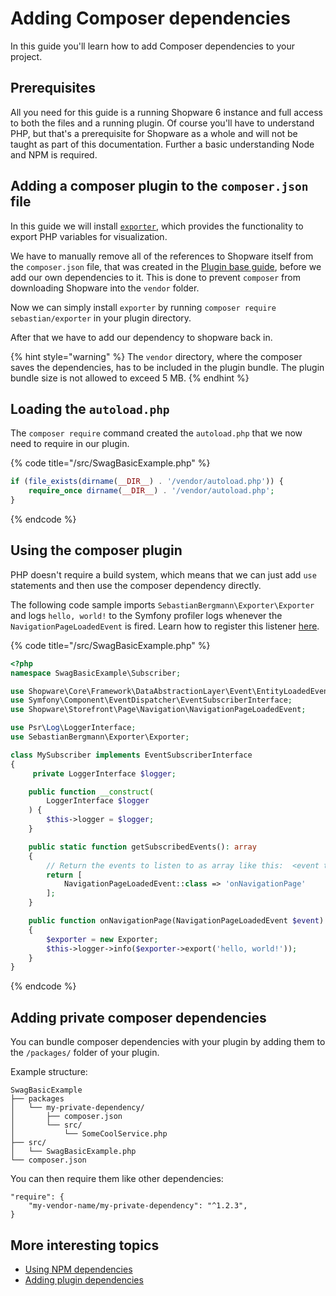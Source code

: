# Adding Composer dependencies

In this guide you'll learn how to add Composer dependencies to your project.

## Prerequisites

All you need for this guide is a running Shopware 6 instance and full access to both the files and a running plugin. Of course you'll have to understand PHP, but that's a prerequisite for Shopware as a whole and will not be taught as part of this documentation. Further a basic understanding Node and NPM is required.

## Adding a composer plugin to the `composer.json` file

In this guide we will install [`exporter`](https://github.com/sebastianbergmann/exporter), which provides the functionality to export PHP variables for visualization.

We have to manually remove all of the references to Shopware itself from the `composer.json` file, that was created in the [Plugin base guide](../plugin-base-guide.md), before we add our own dependencies to it. This is done to prevent `composer` from downloading Shopware into the `vendor` folder.

Now we can simply install `exporter` by running `composer require sebastian/exporter` in your plugin directory.

After that we have to add our dependency to shopware back in.

{% hint style="warning" %}
The `vendor` directory, where the composer saves the dependencies, has to be included in the plugin bundle. The plugin bundle size is not allowed to exceed 5 MB.
{% endhint %}

## Loading the `autoload.php`

The `composer require` command created the `autoload.php` that we now need to require in our plugin.

{% code title="<plugin root>/src/SwagBasicExample.php" %}
```php
if (file_exists(dirname(__DIR__) . '/vendor/autoload.php')) {
    require_once dirname(__DIR__) . '/vendor/autoload.php';
}
```
{% endcode %}

## Using the composer plugin

PHP doesn't require a build system, which means that we can just add `use` statements and then use the composer dependency directly.

The following code sample imports `SebastianBergmann\Exporter\Exporter` and logs `hello, world!` to the Symfony profiler logs whenever the `NavigationPageLoadedEvent` is fired. Learn how to register this listener [here](listening-to-events.md).

{% code title="<plugin root>/src/SwagBasicExample.php" %}
```php
<?php
namespace SwagBasicExample\Subscriber;

use Shopware\Core\Framework\DataAbstractionLayer\Event\EntityLoadedEvent;
use Symfony\Component\EventDispatcher\EventSubscriberInterface;
use Shopware\Storefront\Page\Navigation\NavigationPageLoadedEvent;

use Psr\Log\LoggerInterface;
use SebastianBergmann\Exporter\Exporter;

class MySubscriber implements EventSubscriberInterface
{
     private LoggerInterface $logger;

    public function __construct(
        LoggerInterface $logger
    ) {
        $this->logger = $logger;
    }

    public static function getSubscribedEvents(): array
    {
        // Return the events to listen to as array like this:  <event to listen to> => <method to execute>
        return [
            NavigationPageLoadedEvent::class => 'onNavigationPage'
        ];
    }

    public function onNavigationPage(NavigationPageLoadedEvent $event)
    {
        $exporter = new Exporter;
        $this->logger->info($exporter->export('hello, world!'));
    }
}
```
{% endcode %}

## Adding private composer dependencies

You can bundle composer dependencies with your plugin by adding them to the `/packages/` folder of your plugin.

Example structure:

```text
SwagBasicExample
├── packages
│   └── my-private-dependency/
│       ├── composer.json
│       └── src/
│           └── SomeCoolService.php
├── src/
│   └── SwagBasicExample.php
└── composer.json
```

You can then require them like other dependencies:

```text
"require": {
    "my-vendor-name/my-private-dependency": "^1.2.3",
}
```

## More interesting topics

* [Using NPM dependencies](using-npm-dependencies.md)
* [Adding plugin dependencies](add-plugin-dependencies.md)

